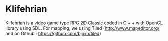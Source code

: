 Klifehrian
==========

Klifehrian is a video game type RPG 2D Classic coded in C + + with OpenGL library using SDL. For mapping, we using Tiled (http://www.mapeditor.org/ and on Github : https://github.com/bjorn/tiled)
